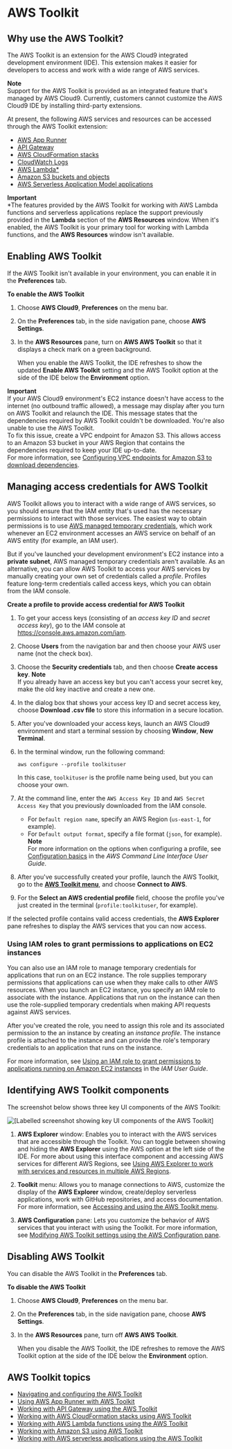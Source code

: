# AWS Toolkit<a name="toolkit-welcome"></a>

## Why use the AWS Toolkit?<a name="toolkit-why"></a>

The AWS Toolkit is an extension for the AWS Cloud9 integrated development environment \(IDE\)\. This extension makes it easier for developers to access and work with a wide range of AWS services\.

**Note**  
Support for the AWS Toolkit is provided as an integrated feature that's managed by AWS Cloud9\. Currently, customers cannot customize the AWS Cloud9 IDE by installing third\-party extensions\.

At present, the following AWS services and resources can be accessed through the AWS Toolkit extension:
+ [AWS App Runner](using-apprunner.md)
+ [API Gateway](api-gateway-toolkit.md)
+ [AWS CloudFormation stacks](cloudformation-toolkit.md)
+ [CloudWatch Logs](cloudwatch-logs-toolkit.md)
+ [AWS Lambda\*](lambda-toolkit.md)
+ [Amazon S3 buckets and objects](s3-toolkit.md)
+ [AWS Serverless Application Model applications](serverless-apps-toolkit.md)

**Important**  
\*The features provided by the AWS Toolkit for working with AWS Lambda functions and serverless applications replace the support previously provided in the **Lambda** section of the **AWS Resources** window\. When it's enabled, the AWS Toolkit is your primary tool for working with Lambda functions, and the **AWS Resources** window isn't available\.

## Enabling AWS Toolkit<a name="access-toolkit"></a>

If the AWS Toolkit isn't available in your environment, you can enable it in the **Preferences** tab\.<a name="enabling-toolkit"></a>

**To enable the AWS Toolkit**

1. Choose **AWS Cloud9**, **Preferences** on the menu bar\. 

1. On the **Preferences** tab, in the side navigation pane, choose **AWS Settings**\. 

1. In the **AWS Resources** pane, turn on **AWS AWS Toolkit** so that it displays a check mark on a green background\. 

   When you enable the AWS Toolkit, the IDE refreshes to show the updated **Enable AWS Toolkit** setting and the AWS Toolkit option at the side of the IDE below the **Environment** option\.

**Important**  
If your AWS Cloud9 environment's EC2 instance doesn't have access to the internet \(no outbound traffic allowed\), a message may display after you turn on AWS Toolkit and relaunch the IDE\. This message states that the dependencies required by AWS Toolkit couldn't be downloaded\. You're also unable to use the AWS Toolkit\.   
To fix this issue, create a VPC endpoint for Amazon S3\. This allows access to an Amazon S3 bucket in your AWS Region that contains the dependencies required to keep your IDE up\-to\-date\.  
For more information, see [Configuring VPC endpoints for Amazon S3 to download dependencies](ec2-ssm.md#configure-s3-endpoint)\.



## Managing access credentials for AWS Toolkit<a name="credentials-for-toolkit"></a>

AWS Toolkit allows you to interact with a wide range of AWS services, so you should ensure that the IAM entity that's used has the necessary permissions to interact with those services\. The easiest way to obtain permissions is to use [AWS managed temporary credentials](security-iam.md#auth-and-access-control-temporary-managed-credentials), which work whenever an EC2 environment accesses an AWS service on behalf of an AWS entity \(for example, an IAM user\)\.

But if you've launched your development environment's EC2 instance into a **private subnet**, AWS managed temporary credentials aren't available\. As an alternative, you can allow AWS Toolkit to access your AWS services by manually creating your own set of credentials called a *profile*\. Profiles feature long\-term credentials called access keys, which you can obtain from the IAM console\.<a name="manual-credentials"></a>

**Create a profile to provide access credential for AWS Toolkit**

1. To get your access keys \(consisting of an *access key ID* and *secret access key*\), go to the IAM console at [ https://console\.aws\.amazon\.com/iam](https://console.aws.amazon.com/iam)\.

1. Choose **Users** from the navigation bar and then choose your AWS user name \(not the check box\)\.

1. Choose the **Security credentials** tab, and then choose **Create access key**\.
**Note**  
If you already have an access key but you can't access your secret key, make the old key inactive and create a new one\.

1. In the dialog box that shows your access key ID and secret access key, choose **Download \.csv file** to store this information in a secure location\.

1. After you've downloaded your access keys, launch an AWS Cloud9 environment and start a terminal session by choosing **Window**, **New Terminal**\. 

1. In the terminal window, run the following command:

   ```
   aws configure --profile toolkituser
   ```

   In this case, `toolkituser` is the profile name being used, but you can choose your own\.

1. At the command line, enter the `AWS Access Key ID` and `AWS Secret Access Key` that you previously downloaded from the IAM console\.
   + For `Default region name`, specify an AWS Region \(`us-east-1`, for example\)\. 
   + For `Default output format`, specify a file format \(`json`, for example\)\. 
**Note**  
For more information on the options when configuring a profile, see [Configuration basics](https://docs.aws.amazon.com/cli/latest/userguide/cli-configure-quickstart.html) in the *AWS Command Line Interface User Guide*\.

1. After you've successfully created your profile, launch the AWS Toolkit, go to the [**AWS Toolkit menu**](toolkit-navigation.md#toolkit-menu), and choose **Connect to AWS**\.

1. For the **Select an AWS credential profile** field, choose the profile you've just created in the terminal \(`profile:toolkituser`, for example\)\.

If the selected profile contains valid access credentials, the **AWS Explorer** pane refreshes to display the AWS services that you can now access\.

### Using IAM roles to grant permissions to applications on EC2 instances<a name="ec2-instance-credentials"></a>

You can also use an IAM role to manage temporary credentials for applications that run on an EC2 instance\. The role supplies temporary permissions that applications can use when they make calls to other AWS resources\. When you launch an EC2 instance, you specify an IAM role to associate with the instance\. Applications that run on the instance can then use the role\-supplied temporary credentials when making API requests against AWS services\.

After you've created the role, you need to assign this role and its associated permission to the an instance by creating an *instance profile*\. The instance profile is attached to the instance and can provide the role's temporary credentials to an application that runs on the instance\.

For more information, see [Using an IAM role to grant permissions to applications running on Amazon EC2 instances](https://docs.aws.amazon.com/IAM/latest/UserGuide/id_roles_use_switch-role-ec2.html#roles-usingrole-ec2instance-get-started) in the *IAM User Guide*\.

## Identifying AWS Toolkit components<a name="ui-components"></a>

The screenshot below shows three key UI components of the AWS Toolkit:

![\[Labelled screenshot showing key UI components of the AWS Toolkit\]](http://docs.aws.amazon.com/cloud9/latest/user-guide/)

1. **AWS Explorer** window: Enables you to interact with the AWS services that are accessible through the Toolkit\. You can toggle between showing and hiding the **AWS Explorer** using the AWS option at the left side of the IDE\. For more about using this interface component and accessing AWS services for different AWS Regions, see [Using AWS Explorer to work with services and resources in multiple AWS Regions](toolkit-navigation.md#working-with-aws-explorer)\.

1. **Toolkit** menu: Allows you to manage connections to AWS, customize the display of the **AWS Explorer** window, create/deploy serverless applications, work with GitHub repositories, and access documentation\. For more information, see [Accessing and using the AWS Toolkit menu](toolkit-navigation.md#toolkit-menu)\.

1. **AWS Configuration** pane: Lets you customize the behavior of AWS services that you interact with using the Toolkit\. For more information, see [Modifying AWS Toolkit settings using the AWS Configuration pane](toolkit-navigation.md#configuration-options)\. 

## Disabling AWS Toolkit<a name="disable-toolkit"></a>

You can disable the AWS Toolkit in the **Preferences** tab\.<a name="disabling-toolkit"></a>

**To disable the AWS Toolkit**

1. Choose **AWS Cloud9**, **Preferences** on the menu bar\. 

1. On the **Preferences** tab, in the side navigation pane, choose **AWS Settings**\. 

1. In the **AWS Resources** pane, turn off **AWS AWS Toolkit**\. 

   When you disable the AWS Toolkit, the IDE refreshes to remove the AWS Toolkit option at the side of the IDE below the **Environment** option\.



## AWS Toolkit topics<a name="toolkit-resources-info"></a>
+ [Navigating and configuring the AWS Toolkit](toolkit-navigation.md)
+ [Using AWS App Runner with AWS Toolkit](using-apprunner.md)
+ [Working with API Gateway using the AWS Toolkit](api-gateway-toolkit.md)
+ [Working with AWS CloudFormation stacks using AWS Toolkit](cloudformation-toolkit.md)
+ [Working with AWS Lambda functions using the AWS Toolkit](lambda-toolkit.md)
+ [Working with Amazon S3 using AWS Toolkit](s3-toolkit.md)
+ [Working with AWS serverless applications using the AWS Toolkit](serverless-apps-toolkit.md)